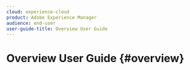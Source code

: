 ```yaml
---
cloud: experience-cloud
product: Adobe Experience Manager
audience: end-user
user-guide-title: Overview User Guide
---
```


# Overview User Guide {#overview}



